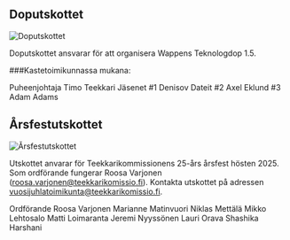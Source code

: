 ## Doputskottet

![Doputskottet](/toimikunnat/cb3a3656.jpg)

Doputskottet ansvarar för att organisera Wappens Teknologdop 1.5.

###Kastetoimikunnassa mukana:

Puheenjohtaja Timo Teekkari
Jäsenet
#1 Denisov Dateit
#2 Axel Eklund
#3 Adam Adams

## Årsfestutskottet

![Årsfestutskottet](/toimikunnat/_hyt9397.jpg)

Utskottet anvarar för Teekkarikommissionens 25-års årsfest hösten 2025. Som ordförande fungerar Roosa Varjonen (roosa.varjonen@teekkarikomissio.fi). Kontakta utskottet på adressen vuosijuhlatoimikunta@teekkarikomissio.fi. 

Ordförande Roosa Varjonen
Marianne Matinvuori
Niklas Mettälä
Mikko Lehtosalo
Matti Loimaranta
Jeremi Nyyssönen
Lauri Orava
Shashika Harshani

